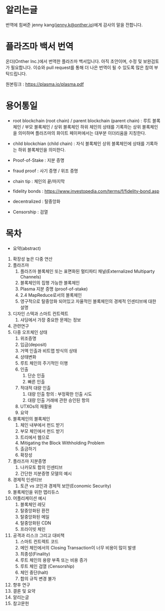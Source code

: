 # 알리는글

번역에 힘써준 jenny kang(jenny.k@onther.io)에게 감사의 말을 전합니다.

# 플라즈마 백서 번역

온더(Onther Inc.)에서 번역한 플라즈마 백서입니다.
아직 초안이며, 수정 및 보완검토가 필요합니다. 이슈와 pull request를 통해 더 나은 번역이 될 수 있도록 많은 참여 부탁드립니다.

원본링크 : https://plasma.io/plasma.pdf

# 용어통일

* root blockchain (root chain) / parent blockchain (parent chain)
: 루트 블록체인 / 부모 블록체인 / 상위 블록체인
하위 체인의 상태를 기록하는 상위 블록체인을 의미하며 플라즈마의 화이트 페이퍼에서는 대부분 이더리움을 지칭한다.

* child blockchian (child chain) : 자식 블록체인
상위 블록체인에 상태를 기록하는 하위 블록체인을 의미한다.

* Proof-of-Stake : 지분 증명
* fraud proof : 사기 증명 / 위조 증명
* chain tip : 체인의 끝/마지막
* fidelity bonds : https://www.investopedia.com/terms/f/fidelity-bond.asp
* decentralized : 탈중앙화
* Censorship : 검열


# 목차

* 요약(abstract)

1. 확장성 높은 다중 연산
2. 플라즈마
   1. 플라즈마 블록체인 또는 표면화된 멀티파티 채널(Externalized Multiparty Channels)
   2. 블록체인의 집행 가능한 블록체인
   3. Plasma 지분 증명 (proof-of-stake)
   4. 2.4 MapReduce로서의 블록체인
   5. 영구적으로 탈중앙화 되어있고 자율적인 블록체인의 경제적 인센티브에 대한 설명
3. 디자인 스텍과 스마트 컨트렉트
   1. 샤딩에서 가장 중요한 문제는 정보
4. 관련연구
5. 다중 오프체인 상태
   1. 위조증명
   2. 입금(deposit)
   3. 거액 인출과 비트맵 방식의 상태
   4. 상태변화
   5. 루트 체인의 주기적인 이행
   6. 인출
      1. 단순 인출
      2. 빠른 인출
   7. 적대적 대량 인출
      1. 대량 인출 항의 : 부정확한 인출 시도
      2. 대량 인출 거래에 관한 승인된 항의
   8. UTXOs의 재활용
   9. 요약
6. 블록체인의 블록체인
   1. 체인 내부에서 펀드 받기
   2. 부모 체인에서 펀드 받기
   3. 트리에서 웹으로
   4. Mitigating the Block Withholding Problem
   5. 출금하기
   6. 확장성
7. 플라즈마 지분증명
   1. 나카모토 합의 인센티브
   2. 간단한 지분증명 모델의 예시
8. 경제적 인센티브
   1. 토큰 vs 코인과 경제적 보안(Economic Security)
9. 블록체인을 위한 맵리듀스
10. 어플리케이션 예시
    1. 블록체인 레딧
    2. 탈중앙화된 환전
    3. 탈중앙화된 메일
    4. 탈중앙화된 CDN
    5. 프라이빗 체인
11. 공격과 리스크 그리고 대비책
    1. 스마트 컨트렉트 코드
    2. 메인 체인에서의 Closing Transaction이 너무 비용이 많이 발생
    3. 최종성(Finality)
    4. 루트 체인의 용량 부족 또는 비용 증가
    5. 루트 체인 검열 (Censorship)
    6. 체인 중단(halt)
    7. 합의 규칙 변경 불가
12. 향후 연구
13. 결론 및 요약
14. 알리는글
15. 참고문헌
